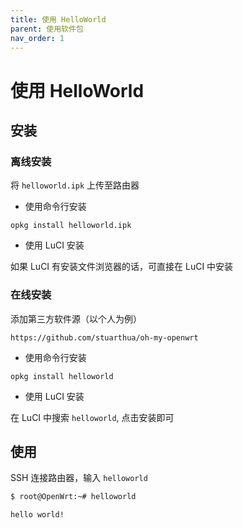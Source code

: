```yaml
---
title: 使用 HelloWorld
parent: 使用软件包
nav_order: 1
---
```


# 使用 HelloWorld

## 安装

### 离线安装

将 `helloworld.ipk` 上传至路由器

* 使用命令行安装

```
opkg install helloworld.ipk
```

* 使用 LuCI 安装

如果 LuCI 有安装文件浏览器的话，可直接在 LuCI 中安装

### 在线安装

添加第三方软件源（以个人为例）

```
https://github.com/stuarthua/oh-my-openwrt
```

* 使用命令行安装

```
opkg install helloworld
```

* 使用 LuCI 安装

在 LuCI 中搜索 `helloworld`, 点击安装即可

## 使用

SSH 连接路由器，输入 `helloworld`

```bash
$ root@OpenWrt:~# helloworld

hello world!
```